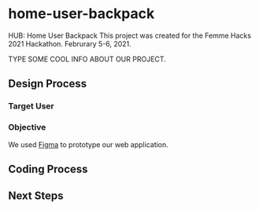 # home-user-backpack
HUB: Home User Backpack
This project was created for the Femme Hacks 2021 Hackathon. Februrary 5-6, 2021.

TYPE SOME COOL INFO ABOUT OUR PROJECT.

## Design Process
### Target User
### Objective
We used
[Figma](https://google.com) to prototype our web application.

## Coding Process

## Next Steps
